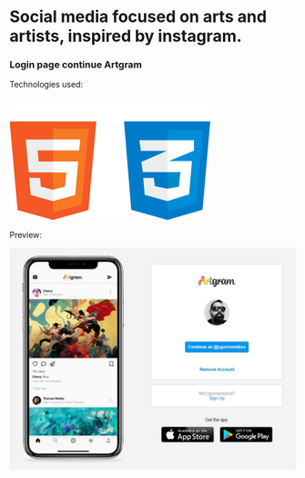 <h1>Social media focused on arts and artists, inspired by instagram.</h1>



<h3>Login page continue Artgram</h3>

Technologies used:

<img src=".\readme\html css.png" alt="html css" style="zoom:50%;" />



Preview:

![preview](.\readme\preview.png)